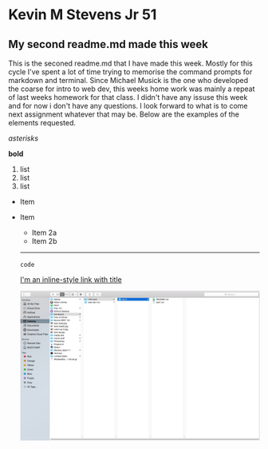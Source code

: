 # Kevin M Stevens Jr 51

## My second readme.md made this week

This is the seconed readme.md that I have made this week. Mostly for this cycle I've spent a lot of time trying to memorise the command prompts for markdown and terminal. Since Michael Musick is the one who developed the coarse for intro to web dev, this weeks home work was mainly a repeat of last weeks homework for that class. I didn't have any issuse this week and for now i don't have any questions. I look forward to what is to come next assignment whatever that may be. Below are the examples of the elements requested.

*asterisks*

__bold__

1. list
2. list
3. list


* Item
* Item
  * Item 2a
  * Item 2b

  ---

  `code`

  [I'm an inline-style link with title](https://www.google.com "Google's Homepage")

  ![Screenshot Of my Directory](./sceenshot.png)
